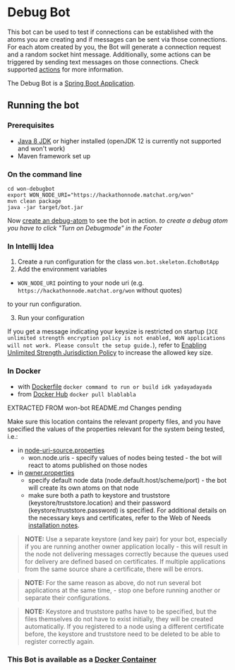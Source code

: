 # Debug Bot

This bot can be used to test if connections can be established with the atoms you are creating and if messages can be sent via those connections. For each atom created by you, the Bot will generate a connection request and a random socket hint message. Additionally, some actions can be triggered by sending text messages on those connections. Check supported [actions](https://github.com/researchstudio-sat/won-debugbot/tree/master/src/main/java/won/bot/debugbot/action/DebugBotIncomingMessageToEventMappingAction.java) for more information.

The Debug Bot is a [Spring Boot Application](https://docs.spring.io/spring-boot/docs/current/reference/html/using-boot-running-your-application.html).

## Running the bot

### Prerequisites

- [Java 8 JDK](https://www.oracle.com/technetwork/java/javase/downloads/jdk8-downloads-2133151.html) or higher installed (openJDK 12 is currently not supported and won't work)
- Maven framework set up

### On the command line

```
cd won-debugbot
export WON_NODE_URI="https://hackathonnode.matchat.org/won"
mvn clean package
java -jar target/bot.jar
```
Now [create an debug-atom](https://hackathon.matchat.org/owner/#!/create) to see the bot in action.
*to create a debug atom you have to click "Turn on Debugmode" in the Footer*

### In Intellij Idea
1. Create a run configuration for the class `won.bot.skeleton.EchoBotApp`
2. Add the environment variables

  * `WON_NODE_URI` pointing to your node uri (e.g. `https://hackathonnode.matchat.org/won` without quotes)
  
  to your run configuration.
  
3. Run your configuration

If you get a message indicating your keysize is restricted on startup (`JCE unlimited strength encryption policy is not enabled, WoN applications will not work. Please consult the setup guide.`), refer to [Enabling Unlimited Strength Jurisdiction Policy](https://github.com/open-eid/cdoc4j/wiki/Enabling-Unlimited-Strength-Jurisdiction-Policy) to increase the allowed key size.

### In Docker
- with [Dockerfile](https://github.com/researchstudio-sat/won-debugbot/blob/master/Dockerfile) `docker command to run or build idk yadayadayada`
- from [Docker Hub](https://hub.docker.com/r/webofneeds/won-debugbot) `docker pull blablabla`



EXTRACTED FROM won-bot README.md Changes pending

Make sure this location contains the relevant property files, and you have specified the values of the properties relevant for the system being tested, i.e.:

- in [node-uri-source.properties](../conf/node-uri-source.properties)
  - won.node.uris - specify values of nodes being tested - the bot will react to atoms published on those nodes
- in [owner.properties](../conf/owner.properties)
  - specify default node data (node.default.host/scheme/port) - the bot will create its own atoms on that node
  - make sure both a path to keystore and truststore (keystore/truststore.location) and their password (keystore/truststore.password) is specified. For additional details on the necessary keys and certificates, refer to the Web of Needs [installation notes](https://github.com/researchstudio-sat/webofneeds/blob/master/documentation/installation-cryptographic-keys-and-certificates.md).

> **NOTE:** Use a separate keystore (and key pair) for your bot, especially if you are running another owner application locally - this will result in the node not delivering messages correctly because the queues used for delivery are defined based on certificates. If multiple applications from the same source share a certificate, there will be errors.

> **NOTE:** For the same reason as above, do not run several bot applications at the same time, - stop one before running another or separate their configurations.

> **NOTE:** Keystore and truststore paths have to be specified, but the files themselves do not have to exist initially, they will be created automatically. If you registered to a node using a different certificate before, the keystore and truststore need to be deleted to be able to register correctly again.




### This Bot is available as a [Docker Container](https://hub.docker.com/r/webofneeds/won-debugbot)
